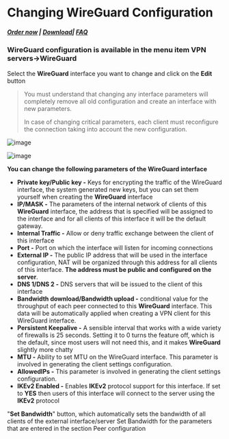 # Changing WireGuard Configuration

##### [Order now](https://puqcloud.com/index.php?rp=/store/puqvpn) | [Download](https://download.puqcloud.com/cp/puqvpncp/)| [FAQ](https://faq.puqcloud.com)

### **WireGuard** configuration is available in the menu item **VPN servers-&gt;WireGuard**

Select the **WireGuard** interface you want to change and click on the **Edit** button

>You must understand that changing any interface parameters will completely remove all old configuration and create an interface with new parameters.  
>
>In case of changing critical parameters, each client must reconfigure the connection taking into account the new configuration.

![image](https://github.com/PUQ-sp-z-o-o/PUQVPNCP/assets/81689153/8b3f8584-f7ec-4a80-96cb-87755444b89b)

![image](https://github.com/PUQ-sp-z-o-o/PUQVPNCP/assets/81689153/a3b8af49-e6a5-4d87-be5e-68454b89a537)

**You can change the following parameters of the WireGuard interface**

- **Private key/Public key -** Keys for encrypting the traffic of the WireGuard interface, the system generated new keys, but you can set them yourself when creating the **WireGuard** interface
- **IP/MASK -** The parameters of the internal network of clients of this **WireGuard** interface, the address that is specified will be assigned to the interface and for all clients of this interface it will be the default gateway.
- **Internal Traffic -** Allow or deny traffic exchange between the client of this interface
- **Port -** Port on which the interface will listen for incoming connections
- **External IP -** The public IP address that will be used in the interface configuration, NAT will be organized through this address for all clients of this interface. **The address must be public and configured on the server**.
- **DNS 1/DNS 2 -** DNS servers that will be issued to the client of this interface
- **Bandwidth download/Bandwidth upload -** conditional value for the throughput of each peer connected to this **WireGuard** interface. This data will be automatically applied when creating a VPN client for this WireGuard interface.
- **Persistent Keepalive -** A sensible interval that works with a wide variety of firewalls is 25 seconds. Setting it to 0 turns the feature off, which is the default, since most users will not need this, and it makes **WireGuard** slightly more chatty
- **MTU -** Ability to set MTU on the WireGuard interface. This parameter is involved in generating the client settings configuration.
- **AllowedIPs -** This parameter is involved in generating the client settings configuration.
- **IKEv2 Enabled -** Enables **IKEv2** protocol support for this interface. If set to **YES** then users of this interface will connect to the server using the **IKEv2** protocol

"**Set Bandwidth**" button, which automatically sets the bandwidth of all clients of the external interface/server Set Bandwidth for the parameters that are entered in the section Peer configuration
